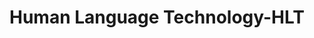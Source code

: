 ---
types: "word"

title: "Human Language Technology-HLT"

categories: ['']

tags: ['Human', 'Language', 'Technology', 'HLT']

arabic: 'تقنيات اللغات البشرية'

arexps: []

enwords: ['Human Language Technology-HLT']

enexps: []

arlexicons: 'ت'

enlexicons: 'H'

authors: ['Ruqayya Roshdy']

translators: ['']

citations: 'العربية والذكاء الاصطناعي'

sources: 'مركز الملك عبدالله بن عبدالعزيز الدولي لخدمة اللغة العربية'

word: "true"

slug: ""
---